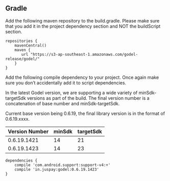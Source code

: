 ## Gradle

Add the following maven repository to the build.gradle. Please make sure that you add it in the project dependency section and NOT the buildScript section.

```
repositories {
    mavenCentral()
    maven {
       url "https://s3-ap-southeast-1.amazonaws.com/godel-release/godel/"
    }
}
```

Add the following compile dependency to your project. Once again make sure you don’t accidentally add it to script dependencies.

In the latest Godel version, we are supporting a wide variety of minSdk-targetSdk versions as part of the build. The final version number is a concatenation of base number and minSdk-targetSdk.

Current base version being 0.6.19, the final library version is in the format of 0.6.19.xxxx.

|Version Number|minSdk|targetSdk|
|--------------|------|---------|
|0.6.19.1421|14|21|
|0.6.19.1423|14|23|


```
dependencies {
    compile 'com.android.support:support-v4:+'
    compile 'in.juspay:godel:0.6.19.1423'
}
```
